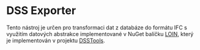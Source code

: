 # DSS Exporter

Tento nástroj je určen pro transformaci dat z databáze do formátu IFC s využitím datových abstrakce implementované v NuGet balíčku [LOIN](https://www.nuget.org/packages/LOIN/), který je implementován v projektu [DSSTools](https://github.com/KoncepceBIM/DSSTools).